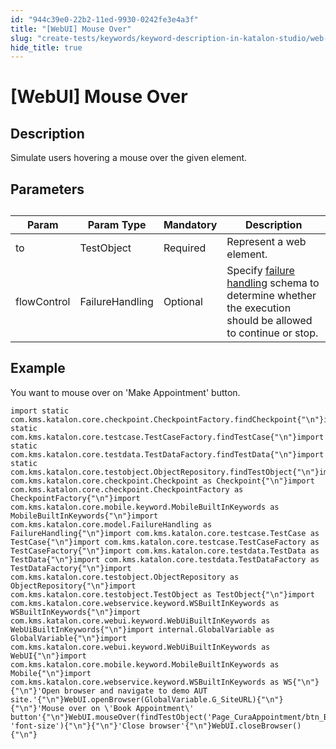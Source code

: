 ```yaml
---
id: "944c39e0-22b2-11ed-9930-0242fe3e4a3f"
title: "[WebUI] Mouse Over"
slug: "create-tests/keywords/keyword-description-in-katalon-studio/web-ui-keywords/webui-mouse-over"
hide_title: true
---
```


# <a id="id_0" class="anchor_top_offset"/><a id="ariaid-title1" class="anchor_top_offset"/>[WebUI] Mouse Over


## <a id="id_0__id_1" class="anchor_top_offset"/>Description

              
<p xmlns="http://www.w3.org/1999/xhtml" className="p">Simulate users hovering a mouse over the given element.</p> 
      

## <a id="id_0__id_2" class="anchor_top_offset"/>Parameters

              
<table xmlns="http://www.w3.org/1999/xhtml" className="table anchor_top_offset" id="id_0__53f9d07f-1307-42d8-a30f-755ebd848670"><caption /><thead className="thead"><tr className><th className="entry anchor_top_offset" id="id_0__53f9d07f-1307-42d8-a30f-755ebd848670__entry__1">Param</th><th className="entry anchor_top_offset" id="id_0__53f9d07f-1307-42d8-a30f-755ebd848670__entry__2">Param Type</th><th className="entry anchor_top_offset" id="id_0__53f9d07f-1307-42d8-a30f-755ebd848670__entry__3">Mandatory</th><th className="entry anchor_top_offset" id="id_0__53f9d07f-1307-42d8-a30f-755ebd848670__entry__4">Description</th></tr></thead><tbody className="tbody"><tr className><td className="entry" headers="id_0__53f9d07f-1307-42d8-a30f-755ebd848670__entry__1 id_0__53f9d07f-1307-42d8-a30f-755ebd848670__entry__2 id_0__53f9d07f-1307-42d8-a30f-755ebd848670__entry__3 id_0__53f9d07f-1307-42d8-a30f-755ebd848670__entry__4 ">to</td><td className="entry" headers="id_0__53f9d07f-1307-42d8-a30f-755ebd848670__entry__1 id_0__53f9d07f-1307-42d8-a30f-755ebd848670__entry__2 id_0__53f9d07f-1307-42d8-a30f-755ebd848670__entry__3 id_0__53f9d07f-1307-42d8-a30f-755ebd848670__entry__4 ">TestObject</td><td className="entry" headers="id_0__53f9d07f-1307-42d8-a30f-755ebd848670__entry__1 id_0__53f9d07f-1307-42d8-a30f-755ebd848670__entry__2 id_0__53f9d07f-1307-42d8-a30f-755ebd848670__entry__3 id_0__53f9d07f-1307-42d8-a30f-755ebd848670__entry__4 ">Required</td><td className="entry" headers="id_0__53f9d07f-1307-42d8-a30f-755ebd848670__entry__1 id_0__53f9d07f-1307-42d8-a30f-755ebd848670__entry__2 id_0__53f9d07f-1307-42d8-a30f-755ebd848670__entry__3 id_0__53f9d07f-1307-42d8-a30f-755ebd848670__entry__4 ">Represent a web element.</td></tr><tr className><td className="entry" headers="id_0__53f9d07f-1307-42d8-a30f-755ebd848670__entry__1 id_0__53f9d07f-1307-42d8-a30f-755ebd848670__entry__2 id_0__53f9d07f-1307-42d8-a30f-755ebd848670__entry__3 id_0__53f9d07f-1307-42d8-a30f-755ebd848670__entry__4 ">flowControl</td><td className="entry" headers="id_0__53f9d07f-1307-42d8-a30f-755ebd848670__entry__1 id_0__53f9d07f-1307-42d8-a30f-755ebd848670__entry__2 id_0__53f9d07f-1307-42d8-a30f-755ebd848670__entry__3 id_0__53f9d07f-1307-42d8-a30f-755ebd848670__entry__4 ">FailureHandling</td><td className="entry" headers="id_0__53f9d07f-1307-42d8-a30f-755ebd848670__entry__1 id_0__53f9d07f-1307-42d8-a30f-755ebd848670__entry__2 id_0__53f9d07f-1307-42d8-a30f-755ebd848670__entry__3 id_0__53f9d07f-1307-42d8-a30f-755ebd848670__entry__4 ">Optional</td><td className="entry" headers="id_0__53f9d07f-1307-42d8-a30f-755ebd848670__entry__1 id_0__53f9d07f-1307-42d8-a30f-755ebd848670__entry__2 id_0__53f9d07f-1307-42d8-a30f-755ebd848670__entry__3 id_0__53f9d07f-1307-42d8-a30f-755ebd848670__entry__4 ">Specify <a className="xref" href="/docs/maintain/configure-failure-handling-settings-in-katalon-studio">failure handling</a> schema to         determine whether the execution should be allowed to continue or         stop.</td></tr></tbody></table> 
      

## <a id="id_0__id_3" class="anchor_top_offset"/>Example

              
<p xmlns="http://www.w3.org/1999/xhtml" className="p">You want to mouse over on 'Make Appointment' button.</p> 
              
<pre xmlns="http://www.w3.org/1999/xhtml" className="pre codeblock"><code>import static com.kms.katalon.core.checkpoint.CheckpointFactory.findCheckpoint{"\n"}import static com.kms.katalon.core.testcase.TestCaseFactory.findTestCase{"\n"}import static com.kms.katalon.core.testdata.TestDataFactory.findTestData{"\n"}import static com.kms.katalon.core.testobject.ObjectRepository.findTestObject{"\n"}import com.kms.katalon.core.checkpoint.Checkpoint as Checkpoint{"\n"}import com.kms.katalon.core.checkpoint.CheckpointFactory as CheckpointFactory{"\n"}import com.kms.katalon.core.mobile.keyword.MobileBuiltInKeywords as MobileBuiltInKeywords{"\n"}import com.kms.katalon.core.model.FailureHandling as FailureHandling{"\n"}import com.kms.katalon.core.testcase.TestCase as TestCase{"\n"}import com.kms.katalon.core.testcase.TestCaseFactory as TestCaseFactory{"\n"}import com.kms.katalon.core.testdata.TestData as TestData{"\n"}import com.kms.katalon.core.testdata.TestDataFactory as TestDataFactory{"\n"}import com.kms.katalon.core.testobject.ObjectRepository as ObjectRepository{"\n"}import com.kms.katalon.core.testobject.TestObject as TestObject{"\n"}import com.kms.katalon.core.webservice.keyword.WSBuiltInKeywords as WSBuiltInKeywords{"\n"}import com.kms.katalon.core.webui.keyword.WebUiBuiltInKeywords as WebUiBuiltInKeywords{"\n"}import internal.GlobalVariable as GlobalVariable{"\n"}import com.kms.katalon.core.webui.keyword.WebUiBuiltInKeywords as WebUI{"\n"}import com.kms.katalon.core.mobile.keyword.MobileBuiltInKeywords as Mobile{"\n"}import com.kms.katalon.core.webservice.keyword.WSBuiltInKeywords as WS{"\n"}{"\n"}'Open browser and navigate to demo AUT site.'{"\n"}WebUI.openBrowser(GlobalVariable.G_SiteURL){"\n"}{"\n"}'Mouse over on \'Book Appointment\' button'{"\n"}WebUI.mouseOver(findTestObject('Page_CuraAppointment/btn_BookAppointment'), 'font-size'){"\n"}{"\n"}'Close browser'{"\n"}WebUI.closeBrowser(){"\n"}</code></pre> 
            
